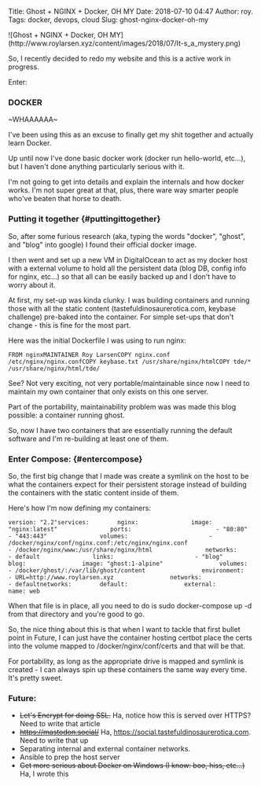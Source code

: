Title: Ghost + NGINX + Docker, OH MY
Date: 2018-07-10 04:47
Author: roy.
Tags: docker, devops, cloud
Slug: ghost-nginx-docker-oh-my

<!--kg-card-begin: markdown-->![Ghost + NGINX + Docker, OH MY](http://www.roylarsen.xyz/content/images/2018/07/It-s_a_mystery.png)

So, I recently decided to redo my website and this is a active work in progress.

</p>

Enter:

</p>

### DOCKER

</p>

~WHAAAAAA~

</p>

I've been using this as an excuse to finally get my shit together and actually learn Docker.

</p>

Up until now I've done basic docker work (docker run hello-world, etc...), but I haven't done anything particularly serious with it.

</p>

I'm not going to get into details and explain the internals and how docker works. I'm not super great at that, plus, there ware way smarter people who've beaten that horse to death.

</p>

### Putting it together {#puttingittogether}

</p>

So, after some furious research (aka, typing the words "docker", "ghost", and "blog" into google) I found their official docker image.

</p>

I then went and set up a new VM in DigitalOcean to act as my docker host with a external volume to hold all the persistent data (blog DB, config info for nginx, etc...) so that all can be easily backed up and I don't have to worry about it.

</p>

At first, my set-up was kinda clunky. I was building containers and running those with all the static content (tastefuldinosaurerotica.com, keybase challenge) pre-baked into the container. For simple set-ups that don't change - this is fine for the most part.

</p>

Here was the initial Dockerfile I was using to run nginx:

</p>

    FROM nginxMAINTAINER Roy LarsenCOPY nginx.conf /etc/nginx/nginx.confCOPY keybase.txt /usr/share/nginx/htmlCOPY tde/* /usr/share/nginx/html/tde/

</p>

See? Not very exciting, not very portable/maintainable since now I need to maintain my own container that only exists on this one server.

</p>

Part of the portability, maintainability problem was was made this blog possible: a container running ghost.

</p>

So, now I have two containers that are essentially running the default software and I'm re-building at least one of them.

</p>

### Enter Compose: {#entercompose}

</p>

So, the first big change that I made was create a symlink on the host to be what the containers expect for their persistent storage instead of building the containers with the static content inside of them.

</p>

Here's how I'm now defining my containers:

</p>

    version: "2.2"services:        nginx:               image: "nginx:latest"               ports:                        - "80:80"                        - "443:443"               volumes:                       - /docker/nginx/conf/nginx.conf:/etc/nginx/nginx.conf                       - /docker/nginx/www:/usr/share/nginx/html               networks:                        - default               links:                       - "blog"        blog:                image: "ghost:1-alpine"                volumes:                        - /docker/ghost/:/var/lib/ghost/content                environment:                        - URL=http://www.roylarsen.xyz                networks:                        - defaultnetworks:        default:                external:                        name: web

</p>

When that file is in place, all you need to do is sudo docker-compose up -d from that directory and you're good to go.

</p>

So, the nice thing about this is that when I want to tackle that first bullet point in Future, I can just have the container hosting certbot place the certs into the volume mapped to /docker/nginx/conf/certs and that will be that.

</p>

For portability, as long as the appropriate drive is mapped and symlink is created - I can always spin up these containers the same way every time. It's pretty sweet.

</p>

### Future:

</p>

-   ~~Let's Encrypt for doing SSL.~~ Ha, notice how this is served over HTTPS? Need to write that article
-   ~~<https://mastodon.social/>~~ Ha, <https://social.tastefuldinosaurerotica.com>. Need to write that up
-   Separating internal and external container networks.
-   Ansible to prep the host server
-   ~~Get more serious about Docker on Windows (I know: boo, hiss, etc...)~~ Ha, I wrote this

</p>

<!--kg-card-end: markdown-->
